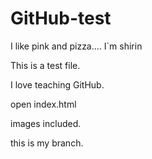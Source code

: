 # GitHub-test


I like pink and pizza....
I`m shirin

This is a test file.

I love teaching GitHub.

open index.html

images included.

this is my branch.

